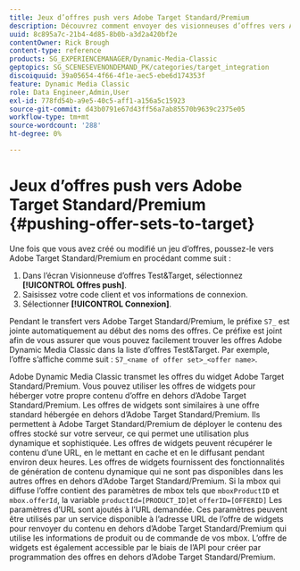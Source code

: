 ```yaml
---
title: Jeux d’offres push vers Adobe Target Standard/Premium
description: Découvrez comment envoyer des visionneuses d’offres vers Adobe Target Standard/Premium à partir d’Adobe Dynamic Media Classic.
uuid: 8c895a7c-21b4-4d85-8b0b-a3d2a420bf2e
contentOwner: Rick Brough
content-type: reference
products: SG_EXPERIENCEMANAGER/Dynamic-Media-Classic
geptopics: SG_SCENESEVENONDEMAND_PK/categories/target_integration
discoiquuid: 39a05654-4f66-4f1e-aec5-ebe6d174353f
feature: Dynamic Media Classic
role: Data Engineer,Admin,User
exl-id: 778fd54b-a9e5-40c5-aff1-a156a5c15923
source-git-commit: d43b0791e67d43ff56a7ab85570b9639c2375e05
workflow-type: tm+mt
source-wordcount: '288'
ht-degree: 0%

---
```


# Jeux d’offres push vers Adobe Target Standard/Premium {#pushing-offer-sets-to-target}

Une fois que vous avez créé ou modifié un jeu d’offres, poussez-le vers Adobe Target Standard/Premium en procédant comme suit :

1. Dans l’écran Visionneuse d’offres Test&amp;Target, sélectionnez **[!UICONTROL Offres push]**.
1. Saisissez votre code client et vos informations de connexion.
1. Sélectionner **[!UICONTROL Connexion]**.

Pendant le transfert vers Adobe Target Standard/Premium, le préfixe `S7_` est jointe automatiquement au début des noms des offres. Ce préfixe est joint afin de vous assurer que vous pouvez facilement trouver les offres Adobe Dynamic Media Classic dans la liste d’offres Test&amp;Target. Par exemple, l’offre s’affiche comme suit : `S7_<name of offer set>_<offer name>`.

Adobe Dynamic Media Classic transmet les offres du widget Adobe Target Standard/Premium. Vous pouvez utiliser les offres de widgets pour héberger votre propre contenu d’offre en dehors d’Adobe Target Standard/Premium. Les offres de widgets sont similaires à une offre standard hébergée en dehors d’Adobe Target Standard/Premium. Ils permettent à Adobe Target Standard/Premium de déployer le contenu des offres stocké sur votre serveur, ce qui permet une utilisation plus dynamique et sophistiquée. Les offres de widgets peuvent récupérer le contenu d’une URL, en le mettant en cache et en le diffusant pendant environ deux heures. Les offres de widgets fournissent des fonctionnalités de génération de contenu dynamique qui ne sont pas disponibles dans les autres offres en dehors d’Adobe Target Standard/Premium. Si la mbox qui diffuse l’offre contient des paramètres de mbox tels que `mboxProductID` et `mbox.offerId`, la variable `productId=[PRODUCT_ID]`et `offerID=[OFFERID]` Les paramètres d’URL sont ajoutés à l’URL demandée. Ces paramètres peuvent être utilisés par un service disponible à l’adresse URL de l’offre de widgets pour renvoyer du contenu en dehors d’Adobe Target Standard/Premium qui utilise les informations de produit ou de commande de vos mbox. L’offre de widgets est également accessible par le biais de l’API pour créer par programmation des offres en dehors d’Adobe Target Standard/Premium.
